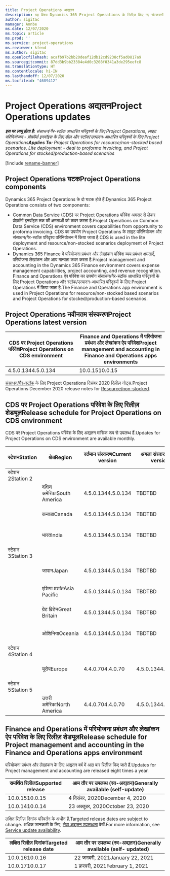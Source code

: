 ```yaml
---
title: Project Operations अद्यतन
description: यह विषय Dynamics 365 Project Operations के रिलीज़ किए गए संस्करणों के बारे में जानकारी प्रदान करता है.
author: sigitac
manager: Annbe
ms.date: 12/07/2020
ms.topic: article
ms.prod: ''
ms.service: project-operations
ms.reviewer: kfend
ms.author: sigitac
ms.openlocfilehash: acafb97b2bb20deaf12db12cd9238cf5ad0817a9
ms.sourcegitcommit: 87dd3b9bb23384e4d0c3208f0341a3de295eefc8
ms.translationtype: HT
ms.contentlocale: hi-IN
ms.lasthandoff: 12/07/2020
ms.locfileid: "4689412"
---
```

# <a name="project-operations-updates"></a><span data-ttu-id="a7f28-103">Project Operations अद्यतन</span><span class="sxs-lookup"><span data-stu-id="a7f28-103">Project Operations updates</span></span>

<span data-ttu-id="a7f28-104">_**इस पर लागू होता है:** संसाधन/गैर-स्टॉक आधारित परिदृश्यों के लिए Project Operations, लाइट परिनियोजन - प्रोफ़ॉर्मा इनवॉइस के लिए डील और स्टॉक/उत्पादन-आधारित परिदृश्यों के लिए Project Operations_</span><span class="sxs-lookup"><span data-stu-id="a7f28-104">_**Applies To:** Project Operations for resource/non-stocked based scenarios, Lite deployment - deal to proforma invoicing, and Project Operations for stocked/production-based scenarios_</span></span>

[!include [rename-banner](~/includes/cc-data-platform-banner.md)]

## <a name="project-operations-components"></a><span data-ttu-id="a7f28-105">Project Operations घटक</span><span class="sxs-lookup"><span data-stu-id="a7f28-105">Project Operations components</span></span>

<span data-ttu-id="a7f28-106">Dynamics 365 Project Operations के दो घटक होते हैं:</span><span class="sxs-lookup"><span data-stu-id="a7f28-106">Dynamics 365 Project Operations consists of two components:</span></span>

- <span data-ttu-id="a7f28-107">Common Data Service (CDS) पर Project Operations परिवेश अवसर से लेकर प्रोफ़ॉर्मा इनवॉइस तक की क्षमताओं को कवर करता है.</span><span class="sxs-lookup"><span data-stu-id="a7f28-107">Project Operations on Common Data Service (CDS) environment covers capabilities from opportunity to proforma invoicing.</span></span> <span data-ttu-id="a7f28-108">CDS का उपयोग Project Operations के लाइट परिनियोजन और संसाधन/गैर-स्टॉक परिदृश्य परिनियोजन में किया जाता है.</span><span class="sxs-lookup"><span data-stu-id="a7f28-108">CDS is used in the lite deployment and resource/non-stocked scenarios deployment of Project Operations.</span></span>
- <span data-ttu-id="a7f28-109">Dynamics 365 Finance में परियोजना प्रबंधन और लेखांकन परिवेश व्यय प्रबंधन क्षमताएँ, परियोजना लेखांकन और आय मान्यता कवर करता है.</span><span class="sxs-lookup"><span data-stu-id="a7f28-109">Project management and accounting in the Dynamics 365 Finance environment covers expense management capabilities, project accounting, and revenue recognition.</span></span> <span data-ttu-id="a7f28-110">Finance and Operations ऐप परिवेश का उपयोग संसाधन/गैर-स्टॉक आधारित परिदृश्यों के लिए Project Operations और स्टॉक/उत्पादन-आधारित परिदृश्यों के लिए Project Operations में किया जाता है.</span><span class="sxs-lookup"><span data-stu-id="a7f28-110">The Finance and Operations app environment is used in Project Operations for resource/non-stocked based scenarios and Project Operations for stocked/production-based scenarios.</span></span>

## <a name="project-operations-latest-version"></a><span data-ttu-id="a7f28-111">Project Operations नवीनतम संस्करण</span><span class="sxs-lookup"><span data-stu-id="a7f28-111">Project Operations latest version</span></span>

| <span data-ttu-id="a7f28-112">CDS पर Project Operations परिवेश</span><span class="sxs-lookup"><span data-stu-id="a7f28-112">Project Operations on CDS environment</span></span> | <span data-ttu-id="a7f28-113">Finance and Operations में परियोजना प्रबंधन और लेखांकन ऐप परिवेश</span><span class="sxs-lookup"><span data-stu-id="a7f28-113">Project management and accounting in Finance and Operations apps environments</span></span> |
| --- | --- |
| <span data-ttu-id="a7f28-114">4.5.0.134</span><span class="sxs-lookup"><span data-stu-id="a7f28-114">4.5.0.134</span></span> | <span data-ttu-id="a7f28-115">10.0.15</span><span class="sxs-lookup"><span data-stu-id="a7f28-115">10.0.15</span></span> |

<span data-ttu-id="a7f28-116">[संसाधन/गैर-स्टॉक](whats-new-dec-2020-resource-based.md) के लिए Project Operations दिसंबर 2020 रिलीज़ नोट्स.</span><span class="sxs-lookup"><span data-stu-id="a7f28-116">Project Operations December 2020 release notes for [Resource/non-stocked](whats-new-dec-2020-resource-based.md).</span></span>

## <a name="release-schedule-for-project-operations-on-cds-environment"></a><span data-ttu-id="a7f28-117">CDS पर Project Operations परिवेश के लिए रिलीज़ शेड्यूल</span><span class="sxs-lookup"><span data-stu-id="a7f28-117">Release schedule for Project Operations on CDS environment</span></span>

<span data-ttu-id="a7f28-118">CDS पर Project Operations परिवेश के लिए अद्यतन मासिक रूप से उपलब्ध हैं.</span><span class="sxs-lookup"><span data-stu-id="a7f28-118">Updates for Project Operations on CDS environment are available monthly.</span></span> 

| <span data-ttu-id="a7f28-119">स्टेशन</span><span class="sxs-lookup"><span data-stu-id="a7f28-119">Station</span></span>   | <span data-ttu-id="a7f28-120">क्षेत्र</span><span class="sxs-lookup"><span data-stu-id="a7f28-120">Region</span></span>        | <span data-ttu-id="a7f28-121">वर्तमान संस्करण</span><span class="sxs-lookup"><span data-stu-id="a7f28-121">Current version</span></span> | <span data-ttu-id="a7f28-122">अगला संस्करण</span><span class="sxs-lookup"><span data-stu-id="a7f28-122">Next version</span></span> | <span data-ttu-id="a7f28-123">आम तौर पर उपलब्ध</span><span class="sxs-lookup"><span data-stu-id="a7f28-123">Generally available</span></span> |
|-----------|---------------|-----------------|--------------|---------------------|
| <span data-ttu-id="a7f28-124">स्टेशन 2</span><span class="sxs-lookup"><span data-stu-id="a7f28-124">Station 2</span></span> |   &nbsp;      |    &nbsp;       | &nbsp;       |      &nbsp;         |
|   &nbsp;  | <span data-ttu-id="a7f28-125">दक्षिण अमेरिका</span><span class="sxs-lookup"><span data-stu-id="a7f28-125">South America</span></span> |  <span data-ttu-id="a7f28-126">4.5.0.134</span><span class="sxs-lookup"><span data-stu-id="a7f28-126">4.5.0.134</span></span>       | <span data-ttu-id="a7f28-127">TBD</span><span class="sxs-lookup"><span data-stu-id="a7f28-127">TBD</span></span>     | <span data-ttu-id="a7f28-128">08-जनवरी-21</span><span class="sxs-lookup"><span data-stu-id="a7f28-128">08-Jan-21</span></span>           |
|    &nbsp; | <span data-ttu-id="a7f28-129">कनाडा</span><span class="sxs-lookup"><span data-stu-id="a7f28-129">Canada</span></span>        |  <span data-ttu-id="a7f28-130">4.5.0.134</span><span class="sxs-lookup"><span data-stu-id="a7f28-130">4.5.0.134</span></span>       | <span data-ttu-id="a7f28-131">TBD</span><span class="sxs-lookup"><span data-stu-id="a7f28-131">TBD</span></span>     | <span data-ttu-id="a7f28-132">08-जनवरी-21</span><span class="sxs-lookup"><span data-stu-id="a7f28-132">08-Jan-21</span></span>          |
|   &nbsp;  | <span data-ttu-id="a7f28-133">भारत</span><span class="sxs-lookup"><span data-stu-id="a7f28-133">India</span></span>         |  <span data-ttu-id="a7f28-134">4.5.0.134</span><span class="sxs-lookup"><span data-stu-id="a7f28-134">4.5.0.134</span></span>       | <span data-ttu-id="a7f28-135">TBD</span><span class="sxs-lookup"><span data-stu-id="a7f28-135">TBD</span></span>     | <span data-ttu-id="a7f28-136">08-जनवरी-21</span><span class="sxs-lookup"><span data-stu-id="a7f28-136">08-Jan-21</span></span>           |
| <span data-ttu-id="a7f28-137">स्टेशन 3</span><span class="sxs-lookup"><span data-stu-id="a7f28-137">Station 3</span></span>  |      &nbsp;   |     &nbsp;      |     &nbsp;   |      &nbsp;         |
|   &nbsp;  | <span data-ttu-id="a7f28-138">जापान</span><span class="sxs-lookup"><span data-stu-id="a7f28-138">Japan</span></span>         |  <span data-ttu-id="a7f28-139">4.5.0.134</span><span class="sxs-lookup"><span data-stu-id="a7f28-139">4.5.0.134</span></span>       | <span data-ttu-id="a7f28-140">TBD</span><span class="sxs-lookup"><span data-stu-id="a7f28-140">TBD</span></span>     | <span data-ttu-id="a7f28-141">15-जनवरी-21</span><span class="sxs-lookup"><span data-stu-id="a7f28-141">15-Jan-21</span></span>           |
|   &nbsp;  | <span data-ttu-id="a7f28-142">एशिया प्रशांत</span><span class="sxs-lookup"><span data-stu-id="a7f28-142">Asia Pacific</span></span>  |  <span data-ttu-id="a7f28-143">4.5.0.134</span><span class="sxs-lookup"><span data-stu-id="a7f28-143">4.5.0.134</span></span>       | <span data-ttu-id="a7f28-144">TBD</span><span class="sxs-lookup"><span data-stu-id="a7f28-144">TBD</span></span>     | <span data-ttu-id="a7f28-145">15-जनवरी-21</span><span class="sxs-lookup"><span data-stu-id="a7f28-145">15-Jan-21</span></span>           |
|   &nbsp;  | <span data-ttu-id="a7f28-146">ग्रेट ब्रिटेन</span><span class="sxs-lookup"><span data-stu-id="a7f28-146">Great Britain</span></span> |  <span data-ttu-id="a7f28-147">4.5.0.134</span><span class="sxs-lookup"><span data-stu-id="a7f28-147">4.5.0.134</span></span>       | <span data-ttu-id="a7f28-148">TBD</span><span class="sxs-lookup"><span data-stu-id="a7f28-148">TBD</span></span>     | <span data-ttu-id="a7f28-149">15-जनवरी-21</span><span class="sxs-lookup"><span data-stu-id="a7f28-149">15-Jan-21</span></span>           |
|   &nbsp;  | <span data-ttu-id="a7f28-150">ओशिनिया</span><span class="sxs-lookup"><span data-stu-id="a7f28-150">Oceania</span></span>       |  <span data-ttu-id="a7f28-151">4.5.0.134</span><span class="sxs-lookup"><span data-stu-id="a7f28-151">4.5.0.134</span></span>       | <span data-ttu-id="a7f28-152">TBD</span><span class="sxs-lookup"><span data-stu-id="a7f28-152">TBD</span></span>     | <span data-ttu-id="a7f28-153">15-जनवरी-21</span><span class="sxs-lookup"><span data-stu-id="a7f28-153">15-Jan-21</span></span>           |
| <span data-ttu-id="a7f28-154">स्टेशन 4</span><span class="sxs-lookup"><span data-stu-id="a7f28-154">Station 4</span></span> |     &nbsp;    |     &nbsp;      |     &nbsp;   |      &nbsp;         |
|   &nbsp;  | <span data-ttu-id="a7f28-155">यूरोप</span><span class="sxs-lookup"><span data-stu-id="a7f28-155">Europe</span></span>        |  <span data-ttu-id="a7f28-156">4.4.0.70</span><span class="sxs-lookup"><span data-stu-id="a7f28-156">4.4.0.70</span></span>       | <span data-ttu-id="a7f28-157">4.5.0.134</span><span class="sxs-lookup"><span data-stu-id="a7f28-157">4.5.0.134</span></span>     | <span data-ttu-id="a7f28-158">11-दिसंबर-20</span><span class="sxs-lookup"><span data-stu-id="a7f28-158">11-Dec-20</span></span>           |
| <span data-ttu-id="a7f28-159">स्टेशन 5</span><span class="sxs-lookup"><span data-stu-id="a7f28-159">Station 5</span></span> |     &nbsp;    |     &nbsp;      |     &nbsp;   |      &nbsp;         |
|   &nbsp;  | <span data-ttu-id="a7f28-160">उत्तरी अमेरिका</span><span class="sxs-lookup"><span data-stu-id="a7f28-160">North America</span></span> |  <span data-ttu-id="a7f28-161">4.4.0.70</span><span class="sxs-lookup"><span data-stu-id="a7f28-161">4.4.0.70</span></span>       | <span data-ttu-id="a7f28-162">4.5.0.134</span><span class="sxs-lookup"><span data-stu-id="a7f28-162">4.5.0.134</span></span>     | <span data-ttu-id="a7f28-163">18-दिसंबर-20</span><span class="sxs-lookup"><span data-stu-id="a7f28-163">18-Dec-20</span></span>           |

## <a name="release-schedule-for-project-management-and-accounting-in-the-finance-and-operations-apps-environment"></a><span data-ttu-id="a7f28-164">Finance and Operations में परियोजना प्रबंधन और लेखांकन ऐप परिवेश के लिए रिलीज़ शेड्यूल</span><span class="sxs-lookup"><span data-stu-id="a7f28-164">Release schedule for Project management and accounting in the Finance and Operations apps environment</span></span>

<span data-ttu-id="a7f28-165">परियोजना प्रबंधन और लेखांकन के लिए अद्यतन वर्ष में आठ बार रिलीज़ किए जाते हैं.</span><span class="sxs-lookup"><span data-stu-id="a7f28-165">Updates for Project management and accounting are released eight times a year.</span></span>

| <span data-ttu-id="a7f28-166">समर्थित रिलीज़</span><span class="sxs-lookup"><span data-stu-id="a7f28-166">Supported release</span></span> | <span data-ttu-id="a7f28-167">आम तौर पर उपलब्ध (स्व-अद्यतन)</span><span class="sxs-lookup"><span data-stu-id="a7f28-167">Generally available (self-update)</span></span> |
| --- | --- |
| <span data-ttu-id="a7f28-168">10.0.15</span><span class="sxs-lookup"><span data-stu-id="a7f28-168">10.0.15</span></span> | <span data-ttu-id="a7f28-169">4 दिसंबर, 2020</span><span class="sxs-lookup"><span data-stu-id="a7f28-169">December 4, 2020</span></span> |
| <span data-ttu-id="a7f28-170">10.0.14</span><span class="sxs-lookup"><span data-stu-id="a7f28-170">10.0.14</span></span> | <span data-ttu-id="a7f28-171">23 अक्तूबर, 2020</span><span class="sxs-lookup"><span data-stu-id="a7f28-171">October 23, 2020</span></span> |

<span data-ttu-id="a7f28-172">लक्षित रिलीज़ दिनांक परिवर्तन के अधीन हैं.</span><span class="sxs-lookup"><span data-stu-id="a7f28-172">Targeted release dates are subject to change.</span></span> <span data-ttu-id="a7f28-173">अधिक जानकारी के लिए, [सेवा अद्यतन उपलब्धता](https://docs.microsoft.com/dynamics365/fin-ops-core/fin-ops/get-started/public-preview-releases?toc=/dynamics365/finance/toc.json) देखें.</span><span class="sxs-lookup"><span data-stu-id="a7f28-173">For more information, see [Service update availability](https://docs.microsoft.com/dynamics365/fin-ops-core/fin-ops/get-started/public-preview-releases?toc=/dynamics365/finance/toc.json).</span></span>

| <span data-ttu-id="a7f28-174">लक्षित रिलीज़ दिनांक</span><span class="sxs-lookup"><span data-stu-id="a7f28-174">Targeted release date</span></span> | <span data-ttu-id="a7f28-175">आम तौर पर उपलब्ध (स्व-अद्यतन)</span><span class="sxs-lookup"><span data-stu-id="a7f28-175">Generally available (self- updated)</span></span> |
| --- | --- |
| <span data-ttu-id="a7f28-176">10.0.16</span><span class="sxs-lookup"><span data-stu-id="a7f28-176">10.0.16</span></span> | <span data-ttu-id="a7f28-177">22 जनवरी, 2021</span><span class="sxs-lookup"><span data-stu-id="a7f28-177">January 22, 2021</span></span> |
| <span data-ttu-id="a7f28-178">10.0.17</span><span class="sxs-lookup"><span data-stu-id="a7f28-178">10.0.17</span></span> | <span data-ttu-id="a7f28-179">1 फ़रवरी, 2021</span><span class="sxs-lookup"><span data-stu-id="a7f28-179">February 1, 2021</span></span> |

